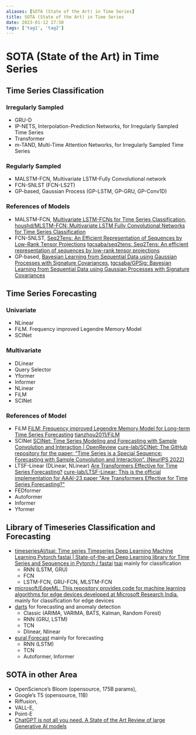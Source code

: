 ```yaml
---
aliases: [SOTA (State of the Art) in Time Series]
title: SOTA (State of the Art) in Time Series
date: 2023-01-12 17:50
tags: ['tag1', 'tag2']
---
```


# SOTA (State of the Art) in Time Series

## Time Series Classification

### Irregularly Sampled

- GRU-D
- IP-NETS, Interpolation-Prediction Networks, for Irregularly Sampled Time Series
- Transformer
- m-TAND, Multi-Time Attention Networks, for Irregularly Sampled Time Series

### Regularly Sampled

- MALSTM-FCN, Multivariate LSTM-Fully Convolutional network
- FCN-SNLST (FCN-LS2T)
- GP-based, Gaussian Process (GP-LSTM, GP-GRU, GP-Conv1D)

### References of Models

- MALSTM-FCN, [Multivariate LSTM-FCNs for Time Series Classification](https://arxiv.org/abs/1801.04503v2), [houshd/MLSTM-FCN: Multivariate LSTM Fully Convolutional Networks for Time Series Classification](https://github.com/houshd/MLSTM-FCN)
- FCN-SNLST, [Seq2Tens: An Efficient Representation of Sequences by Low-Rank Tensor Projections](https://arxiv.org/abs/2006.07027v2) [tgcsaba/seq2tens: Seq2Tens: An efficient representation of sequences by low-rank tensor projections](https://github.com/tgcsaba/seq2tens)
- GP-based, [Bayesian Learning from Sequential Data using Gaussian Processes with Signature Covariances](https://arxiv.org/abs/1906.08215v2), [tgcsaba/GPSig: Bayesian Learning from Sequential Data using Gaussian Processes with Signature Covariances](https://github.com/tgcsaba/GPSig)

## Time Series Forecasting

### Univariate

- NLinear
- FiLM. Frequency improved Legendre Memory Model
- SCINet

### Multivariate

- DLinear
- Query Selector
- Yformer
- Informer
- NLinear
- FiLM
- SCINet

### References of Model

- FiLM [FiLM: Frequency improved Legendre Memory Model for Long-term Time Series Forecasting](https://arxiv.org/abs/2205.08897) [tianzhou2011/FiLM](https://github.com/tianzhou2011/FiLM/)
- SCINet [SCINet: Time Series Modeling and Forecasting with Sample Convolution and Interaction | OpenReview](https://openreview.net/forum?id=AyajSjTAzmg) [cure-lab/SCINet: The GitHub repository for the paper: “Time Series is a Special Sequence: Forecasting with Sample Convolution and Interaction“. (NeurIPS 2022)](https://github.com/cure-lab/SCINet)
- LTSF-Linear (DLinear, NLinear) [Are Transformers Effective for Time Series Forecasting?](https://arxiv.org/abs/2205.13504v3) [cure-lab/LTSF-Linear: This is the official implementation for AAAI-23 paper "Are Transformers Effective for Time Series Forecasting?"](https://github.com/cure-lab/LTSF-Linear)
- FEDformer
- Autoformer
- Informer
- Yformer

## Library of Timeseries Classification and Forecasting

- [timeseriesAI/tsai: Time series Timeseries Deep Learning Machine Learning Pytorch fastai | State-of-the-art Deep Learning library for Time Series and Sequences in Pytorch / fastai](https://github.com/timeseriesAI/tsai) [tsai](https://timeseriesai.github.io/tsai/) mainly for classification
  - RNN (LSTM, GRU)
  - FCN
  - LSTM-FCN, GRU-FCN, MLSTM-FCN
- [microsoft/EdgeML: This repository provides code for machine learning algorithms for edge devices developed at Microsoft Research India.](https://github.com/Microsoft/EdgeML) mainly for classification for edge devices
- [darts](https://unit8co.github.io/darts/) for forecasting and anomaly detection
  - Classic (ARIMA, VARIMA, BATS, Kalman, Random Forest)
  - RNN (GRU, LSTM)
  - TCN
  - Dlinear, Nlinear
- [eural Forecast](https://nixtla.github.io/neuralforecast/) mainly for forecasting
  - RNN (LSTM)
  - TCN
  - Autoformer, Informer

## SOTA in other Area

- OpenScience’s Bloom (opensource, 175B params),
- Google’s T5 (opensource, 11B)
- Riffusion,
- VALL-E,
- Point-E
- [ChatGPT is not all you need. A State of the Art Review of large Generative AI models](https://arxiv.org/abs/2301.04655)
